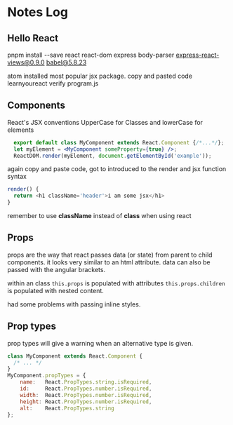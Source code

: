 # Notes Log
## Hello React
pnpm install --save react react-dom express body-parser express-react-views@0.9.0 babel@5.8.23

atom installed most popular jsx package.
copy and pasted code
learnyoureact verify program.js


## Components
React's JSX conventions UpperCase for Classes
and lowerCase for elements
```jsx
  export default class MyComponent extends React.Component {/*...*/};
  let myElement = <MyComponent someProperty={true} />;
  ReactDOM.render(myElement, document.getElementById('example'));
```
again copy and paste code, got to introduced to the render and jsx function syntax
```js
render() {
  return <h1 className='header'>i am some jsx</h1>
}
```
remember to use **className** instead of **class** when using react

## Props
props are the way that react passes data (or state) from parent to child components. it looks very similar to an html attribute. data can also be passed with the angular brackets.

within an class `this.props` is populated with attributes
`this.props.children` is populated with nested content.

had some problems with passing inline styles.

## Prop types
prop types will give a warning when an alternative type is given.
```js
class MyComponent extends React.Component {
  /* ... */
}
MyComponent.propTypes = {
    name:   React.PropTypes.string.isRequired,
    id:     React.PropTypes.number.isRequired,
    width:  React.PropTypes.number.isRequired,
    height: React.PropTypes.number.isRequired,
    alt:    React.PropTypes.string
};
```
